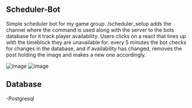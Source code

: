## Scheduler-Bot
Simple scheduler bot for my game group.
/scheduler_setup adds the channel where the command is used along with the server to the bots database for it track player availability.
Users clicks on a react that lines up with the timeblock they are unavailable for. every 5 minutes the bot checks for changes in the database, and if availability has changed, removes the post holding the image and makes a new one accordingly.

![image](https://github.com/Eranare/scheduler-bot_public/assets/117918276/336c8782-6137-4004-917b-ac1ad58e0442)
![image](https://github.com/Eranare/scheduler-bot_public/assets/117918276/710d4c07-e2da-4fa9-b51e-2f87c079106b)

## Database
-Postgresql
